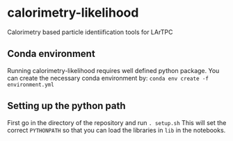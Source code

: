 # calorimetry-likelihood
Calorimetry based particle identiification tools for LArTPC

## Conda environment
Running calorimetry-likelihood requires well defined python package.
You can create the necessary conda environment by:
```conda env create -f environment.yml```

## Setting up the python path
First go in the directory of the repository and run `. setup.sh`
This will set the correct `PYTHONPATH` so that you can load the libraries in `lib` in the notebooks.
